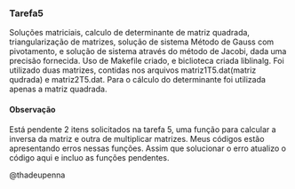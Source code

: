 ### Tarefa5
Soluções matriciais, calculo de determinante de matriz quadrada, triangularização de matrizes, solução de sistema Método de Gauss com pivotamento, e solução de sistema através do método de Jacobi, dada uma precisão fornecida. Uso de Makefile criado, e biclioteca criada liblinalg.
Foi utilizado duas matrizes, contidas nos arquivos matriz1T5.dat(matriz qudrada) e matriz2T5.dat. Para o cálculo do determinante foi utilizada apenas a matriz quadrada. 


#### Observação
Está pendente 2 itens solicitados na tarefa 5, uma função para calcular a inversa da matriz e outra de multiplicar matrizes. Meus códigos estão apresentando erros nessas funções. Assim que solucionar o erro atualizo o código aqui e incluo as funções pendentes. 

@thadeupenna


